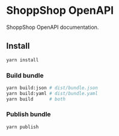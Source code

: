 # ShoppShop OpenAPI

ShoppShop OpenAPI documentation.

## Install

```bash
yarn install
```

### Build bundle

```bash
yarn build:json # dist/bundle.json
yarn build:yaml # dist/bundle.yaml
yarn build      # both
```

### Publish bundle

```bash
yarn publish
```
